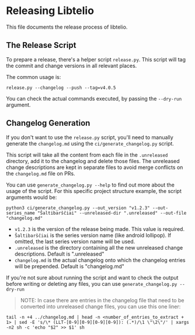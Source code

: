 # Releasing Libtelio

This file documents the release process of libtelio.

## The Release Script

To prepare a release, there's a helper script `release.py`. This script will tag the commit and change versions in all relevant places.

The common usage is:
```
release.py --changelog --push --tag=v4.0.5
```

You can check the actual commands executed, by passing the `--dry-run` argument.

## Changelog Generation

If you don't want to use the `release.py` script, you'll need to manually generate the `changelog.md` using the `ci/generate_changelog.py` script.

This script will take all the content from each file in the `.unreleased` directory, add it to the changelog and delete those files. The unreleased change descriptions are kept in separate files to avoid merge conflicts on the `changelog.md` file on PRs.

You can use `generate_changelog.py --help` to find out more about the usage of the script. For this specific project structure example, the script arguments would be:

```
python3 ci/generate_changelog.py --out_version "v1.2.3" --out-series_name "Šaltibarščiai" --unreleased-dir ".unreleased" --out-file "changelog.md"
```

- `v1.2.3` is the version of the release being made. This value is required.
- `Šaltibarščiai` is the series version name (like android lollipop). If omitted, the last series version name will be used.
- `.unreleased` is the directory containing all the new unreleased change descriptions. Default is ".unreleased"
- `changelog.md` is the actual changelog onto which the changelog entries will be prepended. Default is "changelog.md"

If you're not sure about running the script and want to check the output before writing or deleting any files, you can use `generate_changelog.py --dry-run`

>NOTE: In case there are entries in the changelog file that need to be converted into unreleased change files, you can use this one liner:

```
tail -n +4 ../changelog.md | head -n <number_of_entries_to_extract + 1> | sed -E 's/\* (LLT-[0-9][0-9][0-9][0-9]): (.*)/\1 \"\2\"/' | xargs -n2 sh -c 'echo "$2" >> $1' sh
```

